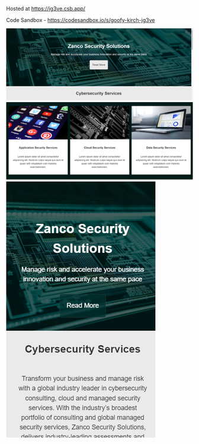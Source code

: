 Hosted at https://jg3ve.csb.app/

Code Sandbox - https://codesandbox.io/s/goofy-kirch-jg3ve

<img src="screenshots/1.png">

<img src="screenshots/2.png">

<img src="screenshots/3.png">